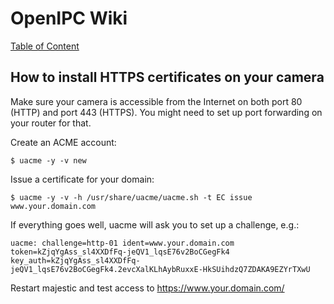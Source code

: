 # OpenIPC Wiki
[Table of Content](../index.md)

How to install HTTPS certificates on your camera
------------------------------------------------

Make sure your camera is accessible from the Internet on both port 80 (HTTP)
and port 443 (HTTPS). You might need to set up port forwarding on your router
for that.

Create an ACME account:

```console
$ uacme -y -v new
```

Issue a certificate for your domain:

```console
$ uacme -y -v -h /usr/share/uacme/uacme.sh -t EC issue www.your.domain.com
```

If everything goes well, uacme will ask you to set up a challenge, e.g.:

```
uacme: challenge=http-01 ident=www.your.domain.com token=kZjqYgAss_sl4XXDfFq-jeQV1_lqsE76v2BoCGegFk4
key_auth=kZjqYgAss_sl4XXDfFq-jeQV1_lqsE76v2BoCGegFk4.2evcXalKLhAybRuxxE-HkSUihdzQ7ZDAKA9EZYrTXwU
```

Restart majestic and test access to https://www.your.domain.com/
